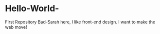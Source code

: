 # Hello-World-
First Repository
Bad-Sarah here, I like front-end design. I want to make the web move! 
